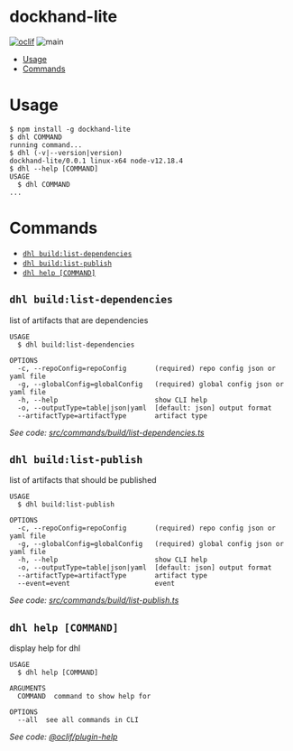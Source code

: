 dockhand-lite
=============



[![oclif](https://img.shields.io/badge/cli-oclif-brightgreen.svg)](https://oclif.io)
![main](https://github.com/boxboat/dockhand-lite/workflows/main/badge.svg)

<!-- toc -->
* [Usage](#usage)
* [Commands](#commands)
<!-- tocstop -->
# Usage
<!-- usage -->
```sh-session
$ npm install -g dockhand-lite
$ dhl COMMAND
running command...
$ dhl (-v|--version|version)
dockhand-lite/0.0.1 linux-x64 node-v12.18.4
$ dhl --help [COMMAND]
USAGE
  $ dhl COMMAND
...
```
<!-- usagestop -->
# Commands
<!-- commands -->
* [`dhl build:list-dependencies`](#dhl-buildlist-dependencies)
* [`dhl build:list-publish`](#dhl-buildlist-publish)
* [`dhl help [COMMAND]`](#dhl-help-command)

## `dhl build:list-dependencies`

list of artifacts that are dependencies

```
USAGE
  $ dhl build:list-dependencies

OPTIONS
  -c, --repoConfig=repoConfig       (required) repo config json or yaml file
  -g, --globalConfig=globalConfig   (required) global config json or yaml file
  -h, --help                        show CLI help
  -o, --outputType=table|json|yaml  [default: json] output format
  --artifactType=artifactType       artifact type
```

_See code: [src/commands/build/list-dependencies.ts](https://github.com/boxboat/dockhand-lite/blob/v0.0.1/src/commands/build/list-dependencies.ts)_

## `dhl build:list-publish`

list of artifacts that should be published

```
USAGE
  $ dhl build:list-publish

OPTIONS
  -c, --repoConfig=repoConfig       (required) repo config json or yaml file
  -g, --globalConfig=globalConfig   (required) global config json or yaml file
  -h, --help                        show CLI help
  -o, --outputType=table|json|yaml  [default: json] output format
  --artifactType=artifactType       artifact type
  --event=event                     event
```

_See code: [src/commands/build/list-publish.ts](https://github.com/boxboat/dockhand-lite/blob/v0.0.1/src/commands/build/list-publish.ts)_

## `dhl help [COMMAND]`

display help for dhl

```
USAGE
  $ dhl help [COMMAND]

ARGUMENTS
  COMMAND  command to show help for

OPTIONS
  --all  see all commands in CLI
```

_See code: [@oclif/plugin-help](https://github.com/oclif/plugin-help/blob/v3.2.0/src/commands/help.ts)_
<!-- commandsstop -->
